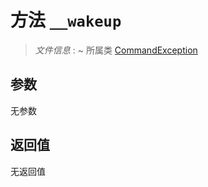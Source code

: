 # 方法 `__wakeup`

> *文件信息* : ~
> 所属类 [CommandException](../CommandException.md)




## 参数


无参数


## 返回值

无返回值
